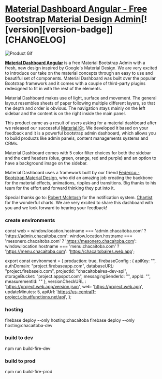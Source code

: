 # [Material Dashboard Angular - Free Bootstrap Material Design Admin](https://www.creative-tim.com/product/material-dashboard-angular2)[![version][version-badge]][CHANGELOG]

![Product Gif](https://raw.githubusercontent.com/creativetimofficial/public-assets/master/material-dashboard-angular/material-dashboard-angular.gif)

**[Material Dashboard Angular](https://www.creative-tim.com/product/material-dashboard-angular2/)** is a free Material Bootstrap Admin with a fresh, new design inspired by Google's Material Design. We are very excited to introduce our take on the material concepts through an easy to use and beautiful set of components. Material Dashboard was built over the popular Bootstrap framework and it comes with a couple of third-party plugins redesigned to fit in with the rest of the elements.

Material Dashboard makes use of light, surface and movement. The general layout resembles sheets of paper following multiple different layers, so that the depth and order is obvious. The navigation stays mainly on the left sidebar and the content is on the right inside the main panel.

This product came as a result of users asking for a material dashboard after we released our successful [Material Kit](http://www.creative-tim.com/product/material-kit). We developed it based on your feedback and it is a powerful bootstrap admin dashboard, which allows you to build products like admin panels, content managements systems and CRMs.

Material Dashboard comes with 5 color filter choices for both the sidebar and the card headers (blue, green, orange, red and purple) and an option to have a background image on the sidebar.

Material Dashboard uses a framework built by our friend [Federico - Bootstrap Material Design](http://fezvrasta.github.io/bootstrap-material-design/), who did an amazing job creating the backbone for the material effects, animations, ripples and transitions. Big thanks to his team for the effort and forward thinking they put into it.

Special thanks go to:
[Robert McIntosh](https://github.com/mouse0270/bootstrap-notify) for the notification system.
[Chartist](https://gionkunz.github.io/chartist-js/) for the wonderful charts.
We are very excited to share this dashboard with you and we look forward to hearing your feedback!



### create environments

const web = 
window.location.hostname === 'admin.chacaitoba.com' ? 
'https://admin.chacaitoba.com': 
window.location.hostname === 'mesonero.chacaitoba.com' ? 
'https://mesonero.chacaitoba.com':
window.location.hostname === 'menu.chacaitoba.com' ? 
'https://menu.chacaitoba.com':
'https://chacaitobaires.web.app';

export const environment = {
  production: true,
  firebaseConfig : {
    apiKey: "",
    authDomain: "project.firebaseapp.com",
    databaseURL: "project.firebaseio.com",
    projectId: "chacaitobaires-dev-api",
    storageBucket: "project.appspot.com",
    messagingSenderId: "",
    appId: "",
    measurementId: ""
  },
  versionCheckURL : 'https://project.web.app/version.json',
  web: 'https://project.web.app',
  updateMinutes: 5,
  apiUrl: 'https://us-central1-project.cloudfunctions.net/api',
};

### hosting 
firebase deploy --only hosting:chacaitoba
firebase deploy --only hosting:chacaitoba-dev

### build to dev
npm run build-fire-dev

### build to prod
npm run build-fire-prod